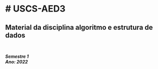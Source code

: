 <!DOCTYPE html>
<html lang="pt-BR">
<head>
    <meta charset="UTF-8">
    <meta http-equiv="X-UA-Compatible" content="IE=edge">
    <meta name="viewport" content="width=device-width, initial-scale=1.0">
</head>
<body>
    <h1># USCS-AED3</h1>
    <h2>Material da disciplina algoritmo e estrutura de dados<h2>
    <p>
        <h5>
        <br>Semestre 1 
        <br>Ano: 2022
        </h5>
    <p>
</body>
</html>
